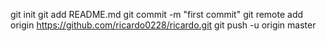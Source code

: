 git init
git add README.md
git commit -m "first commit"
git remote add origin https://github.com/ricardo0228/ricardo.git
git push -u origin master
